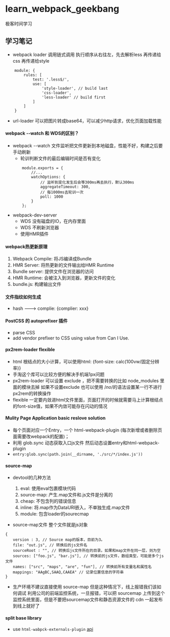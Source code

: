 # learn_webpack_geekbang
极客时间学习

## 学习笔记

* webpack loader 调用链式调用 执行顺序从右往左，先去解析less 再传递给css 再传递给style

```
    module: {
        rules: [
            test: '.less$/',
            use: [
                'style-loader', // build last
                'css-loader',
                'less-loader' // build first 
            ]
        ]
    }
```
* url-loader 可以把图片转成base64，可以减少http请求，优化页面加载性能

#### webpack --watch 和 WDS的区别？

* webpack --watch 文件监听把文件更新到本地磁盘，性能不好，构建之后要手动刷新
    - 轮训判断文件的最后编辑时间是否有变化
    ```
        module.exports = {
            //...
            watchOptions: {
                // 监听到变化发生后会等300ms再去执行，默认300ms
                aggregateTimeout: 300, 
                // 每1000ms去轮训一次
                poll: 1000
            }
        };
    ```
* webpack-dev-server 
    - WDS 没有磁盘的IO，在内存里面
    - WDS 不刷新浏览器
    - 使用HMR插件

####  webpack热更新原理

1. Webpack Compile: 将JS编译成Bundle
2. HMR Server: 将热更新的文件输出给HMR Runtime
3. Bundle server: 提供文件在浏览器的访问
4. HMR Runtime: 会被注入到浏览器，更新文件的变化
5. bundle.js: 构建输出文件

#### 文件指纹如何生成

* hash ---> complie: {complier: xxx}

#### PostCSS 的 autoprefixer 插件

* parse CSS
* add vendor prefixer to CSS using value from Can I Use.

#### px2rem-loader flexible 

* html 根结点的大小计算，可以使用html: {font-size: calc(100vw/固定分辨率)}
* 手淘这个库可以比较方便的解决手机端1px问题
* px2rem-loader 可以设置 exclude ，把不需要转换的比如 node_modules 里面的模块去掉
如果不设置exclude 也可以使用 /*no*/的语法设置某一行不进行px2rem的转换操作
* flexible 一定要内敛进html文件里面，页面打开的时候就需要马上计算根结点的font-size值，如果不内敛可能存在闪动的情况

#### Mulity Page Application basic reslove solution

* 每个页面对应一个Entry，一个 html-webpack-plugin (每次新增或者删除页面需要改webpack的配置)；
* 利用 glob.sync 动态获取入口js文件 然后动态设置entry和html-webpack-plugin 
* `entry:glob.sync(path.join(__dirname, './src/*/index.js'))`

#### source-map

* devtool的几种方法
    1. eval: 使用eval包裹模块代码
    2. source-map: 产生.map文件和.js文件是分离的
    3. cheap: 不包含列的错误信息
    4. inline: 将.map作为DataURI嵌入，不单独生成.map文件
    5. module: 包含loader的sourecmap

* source-map文件 整个文件就是js对象
```
{
　　version : 3, // Source map的版本，目前为3。
　　file: "out.js", // 转换后的js文件名
　　sourceRoot : "", // 转换后js文件所在的目录。如果和map文件在同一层，则为空
　　sources: ["foo.js", "bar.js"], // 转换前的js文件，数组类型，可能是多个js文件
　　names: ["src", "maps", "are", "fun"], // 转换前所有变量名和属性名
　　mappings: "AAgBC,SAAQ,CAAEA" // 记录位置信息的字符串
}
```
* 生产环境不建议直接使用 source-map 但是这种情况下，线上报错我们该如何调试
    利用公司的前端监控系统，一旦报错，可以把 sourcemap 上传到这个监控系统里面，但是不要把sourcemap文件和静态资源文件的 cdn 一起发布到线上就好了

#### split base library

* use `html-wabpck-externals-plugin` 
    [api](https://www.npmjs.com/package/html-webpack-externals-plugin)
